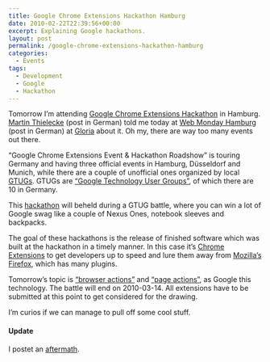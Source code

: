 ```yaml
---
title: Google Chrome Extensions Hackathon Hamburg
date: 2010-02-22T22:39:56+00:00
excerpt: Explaining Google hackathons.
layout: post
permalink: /google-chrome-extensions-hackathon-hamburg
categories:
  - Events
tags:
  - Development
  - Google
  - Hackathon
---
```

Tomorrow I’m attending [Google Chrome Extensions Hackathon](https://sites.google.com/site/gchromeevent/home) in Hamburg. [Martin Thielecke](https://www.mthie.com/) (post in German) told me today at [Web Monday Hamburg](http://webmontag.de/location/hamburg/index) (post in German) at [Gloria](https://www.yelp.com/biz/gloria-hamburg-2) about it. Oh my, there are way too many events out there.

“Google Chrome Extensions Event & Hackathon Roadshow” is touring Germany and having three official events in Hamburg, Düsseldorf and Munich, while there are a couple of unofficial ones organized by local [GTUGs](https://developers.google.com/groups/directory/). GTUGs are [“Google Technology User Groups”](https://developers.google.com/groups/directory/), of which there are 10 in Germany.

This [hackathon](https://en.wikipedia.org/wiki/Hackathon) will beheld during a GTUG battle, where you can win a lot of Google swag like a couple of Nexus Ones, notebook sleeves and backpacks.

The goal of these hackathons is the release of finished software which was built at the hackathon in a timely manner. In this case it’s [Chrome Extensions](https://chrome.google.com/webstore/category/extensions) to get developers up to speed and lure them away from [Mozilla’s Firefox](https://www.mozilla.org/en-US/firefox/new/), which has many plugins.

Tomorrow’s topic is [“browser actions”](https://developer.chrome.com/extensions/browserAction) and [“page actions”](https://developer.chrome.com/extensions/pageAction), as Google this technology. The battle will end on 2010-03-14. All extensions have to be submitted at this point to get considered for the drawing.

I’m curios if we can manage to pull off some cool stuff.

#### Update

I postet an [aftermath](https://michaelnordmeyer.com/google-chrome-extensions-hackathon-hamburg-aftermath).